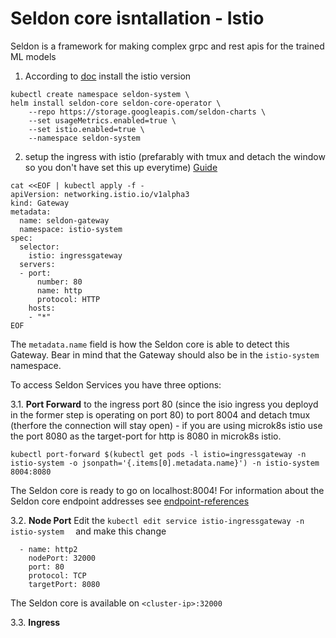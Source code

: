 # Seldon core isntallation - Istio

Seldon is a framework for making complex grpc and rest apis for the trained ML models

1. According to [doc](https://docs.seldon.io/projects/seldon-core/en/latest/workflow/install.html) install the istio version
```
kubectl create namespace seldon-system \
helm install seldon-core seldon-core-operator \
    --repo https://storage.googleapis.com/seldon-charts \
    --set usageMetrics.enabled=true \
    --set istio.enabled=true \
    --namespace seldon-system
```
2. setup the ingress with istio (prefarably with tmux and detach the window so you don't have set this up everytime) [Guide](https://docs.seldon.io/projects/seldon-core/en/latest/ingress/istio.html)
```
cat <<EOF | kubectl apply -f -          
apiVersion: networking.istio.io/v1alpha3
kind: Gateway
metadata:
  name: seldon-gateway
  namespace: istio-system
spec:
  selector:
    istio: ingressgateway
  servers:
  - port:
      number: 80
      name: http
      protocol: HTTP
    hosts:
    - "*"
EOF
```

The `metadata.name` field is how the Seldon core is able to detect this Gateway. Bear in mind that the Gateway should also be in the `istio-system` namespace.

To access Seldon Services you have three options:

3.1. **Port Forward** to the ingress port 80 (since the isio ingress you deployd in the former step is operating on port 80) to port 8004 and detach tmux (therfore the connection will stay open) - if you are using microk8s istio use the port 8080 as the target-port for http is 8080 in microk8s istio.
```
kubectl port-forward $(kubectl get pods -l istio=ingressgateway -n istio-system -o jsonpath='{.items[0].metadata.name}') -n istio-system 8004:8080
```
The Seldon core is ready to go on localhost:8004! For information about the Seldon core endpoint addresses see [endpoint-references](https://docs.seldon.io/projects/seldon-core/en/latest/ingress/istio.html#istio-configuration-annotation-reference)

3.2. **Node Port** Edit the `kubectl edit service istio-ingressgateway -n istio-system  ` and make this change
```
  - name: http2
    nodePort: 32000
    port: 80
    protocol: TCP
    targetPort: 8080
```
The Seldon core is available on `<cluster-ip>:32000`

3.3. **Ingress**


